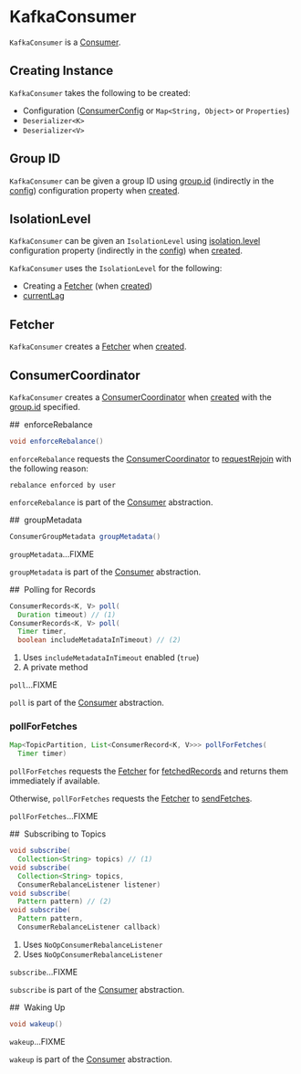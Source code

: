 # KafkaConsumer

`KafkaConsumer` is a [Consumer](Consumer.md).

## Creating Instance

`KafkaConsumer` takes the following to be created:

* <span id="config"><span id="configs"><span id="properties"> Configuration ([ConsumerConfig](ConsumerConfig.md) or `Map<String, Object>` or `Properties`)
* <span id="keyDeserializer"> `Deserializer<K>`
* <span id="valueDeserializer"> `Deserializer<V>`

## <span id="groupId"> Group ID

`KafkaConsumer` can be given a group ID using [group.id](ConsumerConfig.md#GROUP_ID_CONFIG) (indirectly in the [config](#config)) configuration property when [created](#creating-instance).

## <span id="isolationLevel"> IsolationLevel

`KafkaConsumer` can be given an `IsolationLevel` using [isolation.level](ConsumerConfig.md#ISOLATION_LEVEL_CONFIG) configuration property (indirectly in the [config](#config)) when [created](#creating-instance).

`KafkaConsumer` uses the `IsolationLevel` for the following:

* Creating a [Fetcher](Fetcher.md#isolationLevel) (when [created](#creating-instance))
* [currentLag](#currentLag)

## <span id="fetcher"> Fetcher

`KafkaConsumer` creates a [Fetcher](Fetcher.md) when [created](#creating-instance).

## <span id="coordinator"> ConsumerCoordinator

`KafkaConsumer` creates a [ConsumerCoordinator](ConsumerCoordinator.md) when [created](#creating-instance) with the [group.id](#groupId) specified.

## <span id="enforceRebalance"> enforceRebalance

```java
void enforceRebalance()
```

`enforceRebalance` requests the [ConsumerCoordinator](#coordinator) to [requestRejoin](ConsumerCoordinator.md#requestRejoin) with the following reason:

```text
rebalance enforced by user
```

`enforceRebalance` is part of the [Consumer](Consumer.md#enforceRebalance) abstraction.

## <span id="groupMetadata"> groupMetadata

```java
ConsumerGroupMetadata groupMetadata()
```

`groupMetadata`...FIXME

`groupMetadata` is part of the [Consumer](Consumer.md#groupMetadata) abstraction.

## <span id="poll"> Polling for Records

```java
ConsumerRecords<K, V> poll(
  Duration timeout) // (1)
ConsumerRecords<K, V> poll(
  Timer timer,
  boolean includeMetadataInTimeout) // (2)
```

1. Uses `includeMetadataInTimeout` enabled (`true`)
2. A private method

`poll`...FIXME

`poll` is part of the [Consumer](Consumer.md#poll) abstraction.

### <span id="pollForFetches"> pollForFetches

```java
Map<TopicPartition, List<ConsumerRecord<K, V>>> pollForFetches(
  Timer timer)
```

`pollForFetches` requests the [Fetcher](#fetcher) for [fetchedRecords](Fetcher.md#fetchedRecords) and returns them immediately if available.

Otherwise, `pollForFetches` requests the [Fetcher](#fetcher) to [sendFetches](Fetcher.md#sendFetches).

`pollForFetches`...FIXME

## <span id="subscribe"> Subscribing to Topics

```java
void subscribe(
  Collection<String> topics) // (1)
void subscribe(
  Collection<String> topics,
  ConsumerRebalanceListener listener)
void subscribe(
  Pattern pattern) // (2)
void subscribe(
  Pattern pattern,
  ConsumerRebalanceListener callback)
```

1. Uses `NoOpConsumerRebalanceListener`
1. Uses `NoOpConsumerRebalanceListener`

`subscribe`...FIXME

`subscribe` is part of the [Consumer](Consumer.md#subscribe) abstraction.

## <span id="wakeup"> Waking Up

```java
void wakeup()
```

`wakeup`...FIXME

`wakeup` is part of the [Consumer](Consumer.md#wakeup) abstraction.
